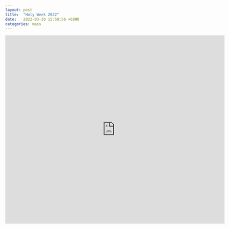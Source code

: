 ```yaml
---
layout: post
title:  "Holy Week 2022"
date:   2022-03-30 15:59:56 +0800
categories: mass 
---
```

<iframe width="700" height="600" frameborder="0" scrolling="no" src="https://onedrive.live.com/embed?resid=28D30CD16EF47546%21111&authkey=%21AOflUYLMvdBJW1c&em=2&wdAllowInteractivity=False&wdHideGridlines=True&wdHideHeaders=True&wdDownloadButton=True&wdInConfigurator=True"></iframe>
